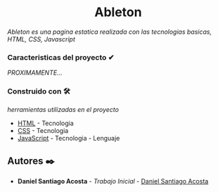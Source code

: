 <h1 align="center"> Ableton </h1>


_Ableton es una pagina estatica realizada con las tecnologias basicas, HTML, CSS, Javascript_


### Caracteristicas del proyecto ✔

_PROXIMAMENTE..._

### Construido con 🛠️

_herramientas utilizadas en el proyecto_

* [HTML](https://developer.mozilla.org/es/docs/Learn/Getting_started_with_the_web/HTML_basics) - Tecnologia
* [CSS](https://developer.mozilla.org/es/docs/Web/CSS) - Tecnologia
* [JavaScript](https://developer.mozilla.org/es/docs/Web/JavaScript) - Tecnologia - Lenguaje

## Autores ✒️

* **Daniel Santiago Acosta** - *Trabajo Inicial* - [Daniel Santiago Acosta](https://github.com/Daniel-Santiago-Acosta-1013)
